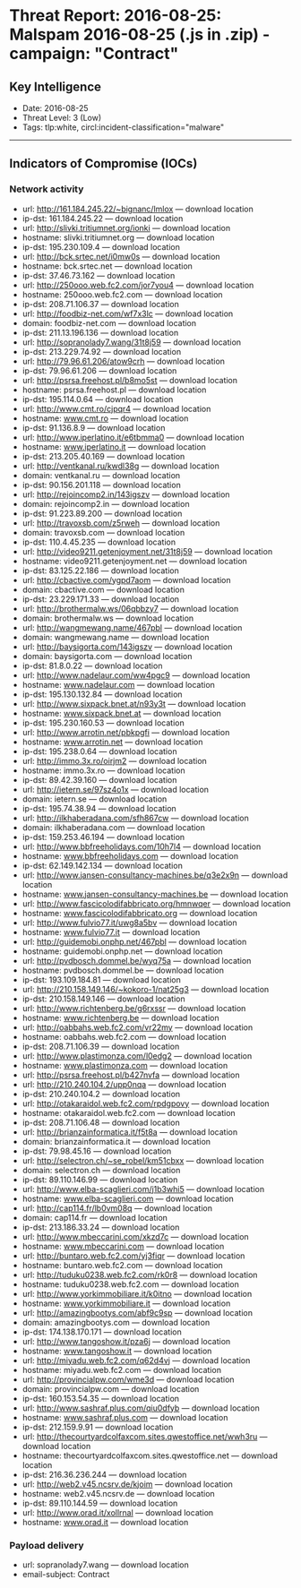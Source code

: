 # Threat Report: 2016-08-25: Malspam 2016-08-25 (.js in .zip) - campaign: "Contract"


## Key Intelligence
* Date: 2016-08-25
* Threat Level: 3 (Low)
* Tags: tlp:white, circl:incident-classification="malware"

---

## Indicators of Compromise (IOCs)
### Network activity
* url: http://161.184.245.22/~bignanc/lmlox — download location
* ip-dst: 161.184.245.22 — download location
* url: http://slivki.tritiumnet.org/ionki — download location
* hostname: slivki.tritiumnet.org — download location
* ip-dst: 195.230.109.4 — download location
* url: http://bck.srtec.net/i0mw0s — download location
* hostname: bck.srtec.net — download location
* ip-dst: 37.46.73.162 — download location
* url: http://250ooo.web.fc2.com/jor7you4 — download location
* hostname: 250ooo.web.fc2.com — download location
* ip-dst: 208.71.106.37 — download location
* url: http://foodbiz-net.com/wf7x3lc — download location
* domain: foodbiz-net.com — download location
* ip-dst: 211.13.196.136 — download location
* url: http://sopranolady7.wang/31t8j59 — download location
* ip-dst: 213.229.74.92 — download location
* url: http://79.96.61.206/atow9crh — download location
* ip-dst: 79.96.61.206 — download location
* url: http://psrsa.freehost.pl/b8mo5st — download location
* hostname: psrsa.freehost.pl — download location
* ip-dst: 195.114.0.64 — download location
* url: http://www.cmt.ro/cjpqr4 — download location
* hostname: www.cmt.ro — download location
* ip-dst: 91.136.8.9 — download location
* url: http://www.iperlatino.it/e6tbmma0 — download location
* hostname: www.iperlatino.it — download location
* ip-dst: 213.205.40.169 — download location
* url: http://ventkanal.ru/kwdl38g — download location
* domain: ventkanal.ru — download location
* ip-dst: 90.156.201.118 — download location
* url: http://rejoincomp2.in/143igszv — download location
* domain: rejoincomp2.in — download location
* ip-dst: 91.223.89.200 — download location
* url: http://travoxsb.com/z5rweh — download location
* domain: travoxsb.com — download location
* ip-dst: 110.4.45.235 — download location
* url: http://video9211.getenjoyment.net/31t8j59 — download location
* hostname: video9211.getenjoyment.net — download location
* ip-dst: 83.125.22.186 — download location
* url: http://cbactive.com/ygpd7aom — download location
* domain: cbactive.com — download location
* ip-dst: 23.229.171.33 — download location
* url: http://brothermalw.ws/06qbbzy7 — download location
* domain: brothermalw.ws — download location
* url: http://wangmewang.name/467pbl — download location
* domain: wangmewang.name — download location
* url: http://baysigorta.com/143igszv — download location
* domain: baysigorta.com — download location
* ip-dst: 81.8.0.22 — download location
* url: http://www.nadelaur.com/ww4pgc9 — download location
* hostname: www.nadelaur.com — download location
* ip-dst: 195.130.132.84 — download location
* url: http://www.sixpack.bnet.at/n93y3t — download location
* hostname: www.sixpack.bnet.at — download location
* ip-dst: 195.230.160.53 — download location
* url: http://www.arrotin.net/pbkpgfi — download location
* hostname: www.arrotin.net — download location
* ip-dst: 195.238.0.64 — download location
* url: http://immo.3x.ro/oirjm2 — download location
* hostname: immo.3x.ro — download location
* ip-dst: 89.42.39.160 — download location
* url: http://ietern.se/97sz4o1x — download location
* domain: ietern.se — download location
* ip-dst: 195.74.38.94 — download location
* url: http://ilkhaberadana.com/sfh867cw — download location
* domain: ilkhaberadana.com — download location
* ip-dst: 159.253.46.194 — download location
* url: http://www.bbfreeholidays.com/10h7l4 — download location
* hostname: www.bbfreeholidays.com — download location
* ip-dst: 62.149.142.134 — download location
* url: http://www.jansen-consultancy-machines.be/q3e2x9n — download location
* hostname: www.jansen-consultancy-machines.be — download location
* url: http://www.fascicolodifabbricato.org/hmnwqer — download location
* hostname: www.fascicolodifabbricato.org — download location
* url: http://www.fulvio77.it/uwg8a5bv — download location
* hostname: www.fulvio77.it — download location
* url: http://guidemobi.onphp.net/467pbl — download location
* hostname: guidemobi.onphp.net — download location
* url: http://pvdbosch.dommel.be/wyq75a — download location
* hostname: pvdbosch.dommel.be — download location
* ip-dst: 193.109.184.81 — download location
* url: http://210.158.149.146/~kokoro-1/nat25g3 — download location
* ip-dst: 210.158.149.146 — download location
* url: http://www.richtenberg.be/g6rxssr — download location
* hostname: www.richtenberg.be — download location
* url: http://oabbahs.web.fc2.com/vr22my — download location
* hostname: oabbahs.web.fc2.com — download location
* ip-dst: 208.71.106.39 — download location
* url: http://www.plastimonza.com/l0edg2 — download location
* hostname: www.plastimonza.com — download location
* url: http://psrsa.freehost.pl/b427nvfa — download location
* url: http://210.240.104.2/upp0nqa — download location
* ip-dst: 210.240.104.2 — download location
* url: http://otakaraidol.web.fc2.com/rpdgpovy — download location
* hostname: otakaraidol.web.fc2.com — download location
* ip-dst: 208.71.106.48 — download location
* url: http://brianzainformatica.it/f5t8a — download location
* domain: brianzainformatica.it — download location
* ip-dst: 79.98.45.16 — download location
* url: http://selectron.ch/~se_robel/km51cbxx — download location
* domain: selectron.ch — download location
* ip-dst: 89.110.146.99 — download location
* url: http://www.elba-scaglieri.com/j1b3whi5 — download location
* hostname: www.elba-scaglieri.com — download location
* url: http://cap114.fr/lb0vm08q — download location
* domain: cap114.fr — download location
* ip-dst: 213.186.33.24 — download location
* url: http://www.mbeccarini.com/xkzd7c — download location
* hostname: www.mbeccarini.com — download location
* url: http://buntaro.web.fc2.com/yj3fiqr — download location
* hostname: buntaro.web.fc2.com — download location
* url: http://tuduku0238.web.fc2.com/rk0r8 — download location
* hostname: tuduku0238.web.fc2.com — download location
* url: http://www.yorkimmobiliare.it/k0itno — download location
* hostname: www.yorkimmobiliare.it — download location
* url: http://amazingbootys.com/abf9c9sp — download location
* domain: amazingbootys.com — download location
* ip-dst: 174.138.170.171 — download location
* url: http://www.tangoshow.it/pza6j — download location
* hostname: www.tangoshow.it — download location
* url: http://miyadu.web.fc2.com/q62d4vj — download location
* hostname: miyadu.web.fc2.com — download location
* url: http://provincialpw.com/wme3d — download location
* domain: provincialpw.com — download location
* ip-dst: 160.153.54.35 — download location
* url: http://www.sashraf.plus.com/qiu0dfyb — download location
* hostname: www.sashraf.plus.com — download location
* ip-dst: 212.159.9.91 — download location
* url: http://thecourtyardcolfaxcom.sites.qwestoffice.net/wwh3ru — download location
* hostname: thecourtyardcolfaxcom.sites.qwestoffice.net — download location
* ip-dst: 216.36.236.244 — download location
* url: http://web2.v45.ncsrv.de/kjoim — download location
* hostname: web2.v45.ncsrv.de — download location
* ip-dst: 89.110.144.59 — download location
* url: http://www.orad.it/xollrnal — download location
* hostname: www.orad.it — download location

### Payload delivery
* url: sopranolady7.wang — download location
* email-subject: Contract
